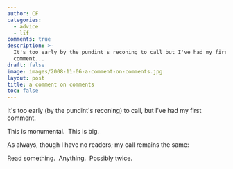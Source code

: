 ```yaml
---
author: CF
categories:
  - advice
  - lïf
comments: true
description: >-
  It's too early by the pundint's reconing to call but I've had my first
  comment...
draft: false
image: images/2008-11-06-a-comment-on-comments.jpg
layout: post
title: a comment on comments
toc: false
---
```

    
It's too early (by the pundint's reconing) to call, but I've had my first comment.    
    
This is monumental.  This is big.    
    
As always, though I have no readers; my call remains the same:    
    
Read something.  Anything.  Possibly twice.    
